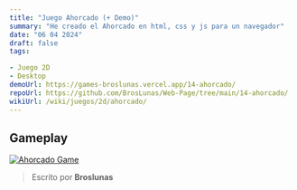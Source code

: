 ```yaml
---
title: "Juego Ahorcado (+ Demo)"
summary: "He creado el Ahorcado en html, css y js para un navegador"
date: "06 04 2024"
draft: false
tags:

- Juego 2D
- Desktop
demoUrl: https://games-broslunas.vercel.app/14-ahorcado/
repoUrl: https://github.com/BrosLunas/Web-Page/tree/main/14-ahorcado/
wikiUrl: /wiki/juegos/2d/ahorcado/
---
```


## Gameplay
[![Ahorcado Game](/assets/img/games/ahorcado.png)](/assets/video/gameplay/ahorcado.mp4)

> Escrito por **Broslunas**